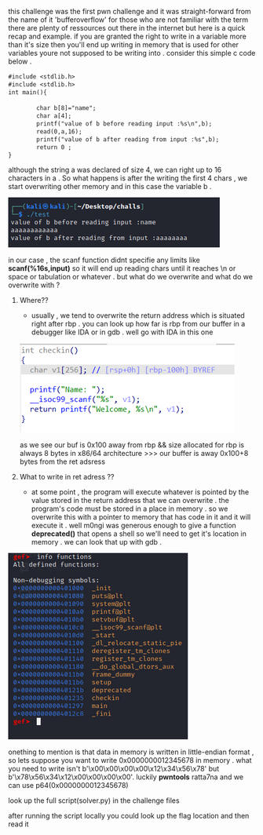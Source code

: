 this challenge was the first pwn challenge and it was straight-forward from the name of it 'bufferoverflow'
for those who are not familiar with the term there are plenty of ressources out there in the internet but here is a quick recap and example. if you are granted the right to write in a variable more than it's size then you'll end up writing in memory that is used for other variables youre not supposed to be writing into . 
consider this simple c code below . 
```
#include <stdlib.h>
#include <stdlib.h>
int main(){

        char b[8]="name";
        char a[4];
        printf("value of b before reading input :%s\n",b);
        read(0,a,16);
        printf("value of b after reading from input :%s",b);
        return 0 ;
}
```

although the string a was declared of size 4, we can right up to 16 characters in a . So what happens is after the writing the first 4 chars , we start overwriting other memory and in this case the variable b . 

![output](../images/c-result.png)


in our case , the scanf function didnt specifie any limits like **scanf(%16s,input)** so it will end up reading chars until it reaches \n or space or tabulation or whatever . but what do we overwrite and what do we overwrite with ? 
1. Where??
    * usually , we tend to overwrite the return address which is situated right after rbp . you can look up how far is rbp from our buffer in a debugger like IDA or in gdb . well go with IDA in this one 

    ![ida2](../images/ida2.png)


    as we see our buf is 0x100 away from rbp  && size allocated for rbp is always 8 bytes in x86/64 architecture >>> our buffer is away 0x100+8 bytes from the ret adsress 


2. What to write in ret adress ??
    * at some point , the program will execute whatever is pointed by the value stored in the return address that we can overwrite . the program's code must be stored in a place in memory . so we overwrite this with a pointer to memory that has code in it and it will execute it . well m0ngi was generous enough to give a function **deprecated()** that opens a shell so we'll need to get it's location in memory . we can look that up with gdb . 

![func](../images/funcs.png)


onething to mention is that data in memory is written in little-endian format , so lets suppose you want to write 0x0000000012345678 in memory . what you need to write isn't b'\x00\x00\x00\x00\x12\x34\x56\x78' but b'\x78\x56\x34\x12\x00\x00\x00\x00'. luckily **pwntools** ratta7na and we can use p64(0x0000000012345678) 

look up the full script(solver.py) in the challenge files

after running the script locally you could look up the flag location and then read it 
